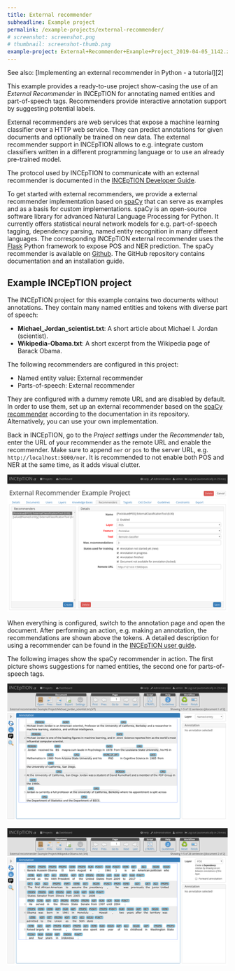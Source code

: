 ```yaml
---
title: External recommender
subheadline: Example project
permalink: /example-projects/external-recommender/
# screenshot: screenshot.png
# thumbnail: screenshot-thumb.png
example-project: External+Recommender+Example+Project_2019-04-05_1142.zip
---
```


See also: [Implementing an external recommender in Python - a tutorial][2]

This example provides a ready-to-use project show-casing the use of an *External Recommender* in INCEpTION for annotating named entities
and part-of-speech tags. Recommenders provide interactive annotation support by suggesting
potential labels.

External recommenders are web services that expose a machine learning classifier over a HTTP web service.
They can predict annotations for given documents and optionally be trained on new data. The external recommender
support in INCEpTION allows to e.g. integrate custom classifiers written in a different programming language
or to use an already pre-trained model.

The protocol used by INCEpTION to communicate with an external recommender is documented in the [INCEpTION Developer Guide](https://zoidberg.ukp.informatik.tu-darmstadt.de/jenkins/job/INCEpTION%20(GitHub)%20(master)/de.tudarmstadt.ukp.inception.app$inception-app-webapp/doclinks/3/#_external_recommender_api_overview).

To get started with external recommenders, we provide a external recommender implementation based on [spaCy](https://spacy.io/) that 
can serve as examples and as a basis for custom implementations. spaCy is an open-source software library 
for advanced Natural Language Processing for Python. It currently offers statistical neural network models for e.g. part-of-speech tagging, dependency
parsing, named entity recognition in many different languages. The corresponding INCEpTION external recommender
uses the [Flask](http://flask.pocoo.org/) Python framework to expose POS and NER prediction. The spaCy recommender is available on [Github](https://github.com/inception-project/external-recommender-spacy). The GitHub repository contains documentation and an installation guide.

## Example INCEpTION project

The INCEpTION project for this example contains two documents without annotations. They contain many named 
entities and tokens with diverse part of speech:

* **Michael\_Jordan\_scientist.txt**: A short article about Michael I. Jordan (scientist).
* **Wikipedia-Obama.txt**: A short excerpt from the Wikipedia page of Barack Obama.

The following recommenders are configured in this project:

* Named entity value: External recommender
* Parts-of-speech: External recommender

They are configured with a dummy remote URL and are disabled by default. In order to use them, set up an
external recommender based on the [spaCy recommender](https://github.com/inception-project/external-recommender-spacy) according
to the documentation in its repository. Alternatively, you can use your own implementation.

Back in INCEpTION, go to the _Project settings_ under the _Recommender_ tab, enter the URL of your recommender as the remote URL and 
enable the recommender. Make sure to append `ner` or `pos` to the server URL, e.g. `http://localhost:5000/ner`. It is recommended to
 not enable both POS and NER at the same time, as it adds visual clutter.

![projects_settings](external_recocmmender_settings.png)

When everything is configured, switch to the annotation page and open the document. After performing an action, 
e.g. making an annotation, the recommendations are shown above the tokens. A detailed description for using a recommender 
can be found in the [INCEpTION user guide](https://zoidberg.ukp.informatik.tu-darmstadt.de/jenkins/job/INCEpTION%20(GitHub)%20(master)/de.tudarmstadt.ukp.inception.app$inception-app-webapp/doclinks/1/#sect_annotation_recommendation).

The following images show the spaCy recommender in action. The first picture shows suggestions for named entities, the
second one for parts-of-speech tags.

![annotation_ner](external_recocmmender_ner.png)

![annotation_pos](external_recocmmender_pos.png)

[1]: https://github.com/inception-project/inception-external-recommender/blob/master/Tutorial.ipynb